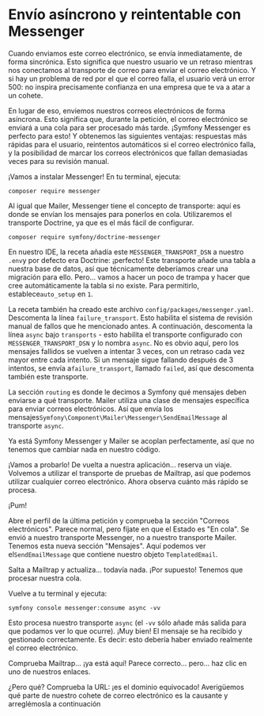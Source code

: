 # Envío asíncrono y reintentable con Messenger

Cuando enviamos este correo electrónico, se envía inmediatamente, de forma sincrónica. Esto significa que nuestro usuario ve un retraso mientras nos conectamos al transporte de correo para enviar el correo electrónico. Y si hay un problema de red por el que el correo falla, el usuario verá un error 500: no inspira precisamente confianza en una empresa que te va a atar a un cohete.

En lugar de eso, enviemos nuestros correos electrónicos de forma asíncrona. Esto significa que, durante la petición, el correo electrónico se enviará a una cola para ser procesado más tarde. ¡Symfony Messenger es perfecto para esto! Y obtenemos las siguientes ventajas: respuestas más rápidas para el usuario, reintentos automáticos si el correo electrónico falla, y la posibilidad de marcar los correos electrónicos que fallan demasiadas veces para su revisión manual.

¡Vamos a instalar Messenger! En tu terminal, ejecuta:

```terminal
composer require messenger
```

Al igual que Mailer, Messenger tiene el concepto de transporte: aquí es donde se envían los mensajes para ponerlos en cola. Utilizaremos el transporte Doctrine, ya que es el más fácil de configurar.

```terminal
composer require symfony/doctrine-messenger
```

En nuestro IDE, la receta añadía este `MESSENGER_TRANSPORT_DSN` a nuestro `.env`y por defecto era Doctrine: ¡perfecto! Este transporte añade una tabla a nuestra base de datos, así que técnicamente deberíamos crear una migración para ello. Pero... vamos a hacer un poco de trampa y hacer que cree automáticamente la tabla si no existe. Para permitirlo, establece`auto_setup` en `1`.

La receta también ha creado este archivo `config/packages/messenger.yaml`. Descomenta la línea `failure_transport`. Esto habilita el sistema de revisión manual de fallos que he mencionado antes. A continuación, descomenta la línea `async` bajo `transports` - esto habilita el transporte configurado con `MESSENGER_TRANSPORT_DSN` y lo nombra `async`. No es obvio aquí, pero los mensajes fallidos se vuelven a intentar 3 veces, con un retraso cada vez mayor entre cada intento. Si un mensaje sigue fallando después de 3 intentos, se envía a`failure_transport`, llamado `failed`, así que descomenta también este transporte.

La sección `routing` es donde le decimos a Symfony qué mensajes deben enviarse a qué transporte. Mailer utiliza una clase de mensajes específica para enviar correos electrónicos. Así que envía los mensajes`Symfony\Component\Mailer\Messenger\SendEmailMessage` al transporte `async`.

Ya está Symfony Messenger y Mailer se acoplan perfectamente, así que no tenemos que cambiar nada en nuestro código.

¡Vamos a probarlo! De vuelta a nuestra aplicación... reserva un viaje. Volvemos a utilizar el transporte de pruebas de Mailtrap, así que podemos utilizar cualquier correo electrónico. Ahora observa cuánto más rápido se procesa.

¡Pum!

Abre el perfil de la última petición y comprueba la sección "Correos electrónicos". Parece normal, pero fíjate en que el Estado es "En cola". Se envió a nuestro transporte Messenger, no a nuestro transporte Mailer. Tenemos esta nueva sección "Mensajes". Aquí podemos ver el`SendEmailMessage` que contiene nuestro objeto `TemplatedEmail`.

Salta a Mailtrap y actualiza... todavía nada. ¡Por supuesto! Tenemos que procesar nuestra cola.

Vuelve a tu terminal y ejecuta:

```terminal
symfony console messenger:consume async -vv
```

Esto procesa nuestro transporte `async` (el `-vv` sólo añade más salida para que podamos ver lo que ocurre). ¡Muy bien! El mensaje se ha recibido y gestionado correctamente. Es decir: esto debería haber enviado realmente el correo electrónico.

Comprueba Mailtrap... ¡ya está aquí! Parece correcto... pero... haz clic en uno de nuestros enlaces.

¿Pero qué? Comprueba la URL: ¡es el dominio equivocado! Averigüemos qué parte de nuestro cohete de correo electrónico es la causante y arreglémosla a continuación
